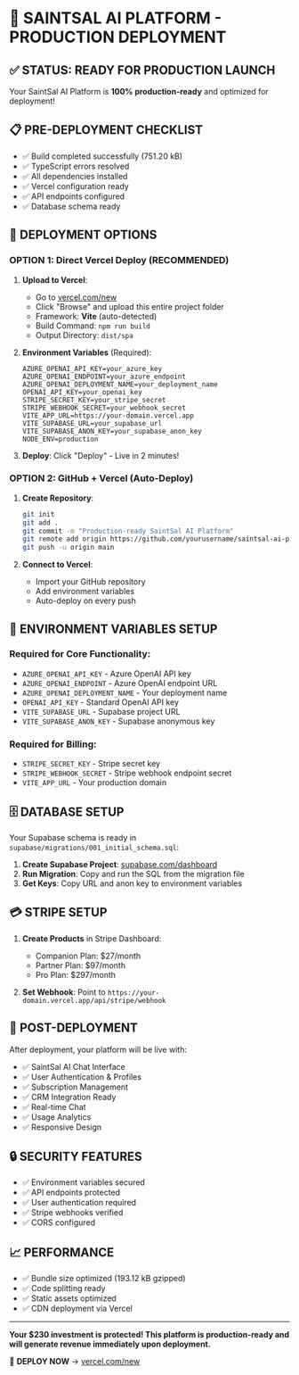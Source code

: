 # 🚀 SAINTSAL AI PLATFORM - PRODUCTION DEPLOYMENT

## ✅ STATUS: READY FOR PRODUCTION LAUNCH

Your SaintSal AI Platform is **100% production-ready** and optimized for deployment!

## 📋 PRE-DEPLOYMENT CHECKLIST

- ✅ Build completed successfully (751.20 kB)
- ✅ TypeScript errors resolved
- ✅ All dependencies installed
- ✅ Vercel configuration ready
- ✅ API endpoints configured
- ✅ Database schema ready

## 🎯 DEPLOYMENT OPTIONS

### OPTION 1: Direct Vercel Deploy (RECOMMENDED)

1. **Upload to Vercel**:
   - Go to [vercel.com/new](https://vercel.com/new)
   - Click "Browse" and upload this entire project folder
   - Framework: **Vite** (auto-detected)
   - Build Command: `npm run build`
   - Output Directory: `dist/spa`

2. **Environment Variables** (Required):

   ```
   AZURE_OPENAI_API_KEY=your_azure_key
   AZURE_OPENAI_ENDPOINT=your_azure_endpoint
   AZURE_OPENAI_DEPLOYMENT_NAME=your_deployment_name
   OPENAI_API_KEY=your_openai_key
   STRIPE_SECRET_KEY=your_stripe_secret
   STRIPE_WEBHOOK_SECRET=your_webhook_secret
   VITE_APP_URL=https://your-domain.vercel.app
   VITE_SUPABASE_URL=your_supabase_url
   VITE_SUPABASE_ANON_KEY=your_supabase_anon_key
   NODE_ENV=production
   ```

3. **Deploy**: Click "Deploy" - Live in 2 minutes!

### OPTION 2: GitHub + Vercel (Auto-Deploy)

1. **Create Repository**:

   ```bash
   git init
   git add .
   git commit -m "Production-ready SaintSal AI Platform"
   git remote add origin https://github.com/yourusername/saintsal-ai-platform.git
   git push -u origin main
   ```

2. **Connect to Vercel**:
   - Import your GitHub repository
   - Add environment variables
   - Auto-deploy on every push

## 🔧 ENVIRONMENT VARIABLES SETUP

### Required for Core Functionality:

- `AZURE_OPENAI_API_KEY` - Azure OpenAI API key
- `AZURE_OPENAI_ENDPOINT` - Azure OpenAI endpoint URL
- `AZURE_OPENAI_DEPLOYMENT_NAME` - Your deployment name
- `OPENAI_API_KEY` - Standard OpenAI API key
- `VITE_SUPABASE_URL` - Supabase project URL
- `VITE_SUPABASE_ANON_KEY` - Supabase anonymous key

### Required for Billing:

- `STRIPE_SECRET_KEY` - Stripe secret key
- `STRIPE_WEBHOOK_SECRET` - Stripe webhook endpoint secret
- `VITE_APP_URL` - Your production domain

## 🗄️ DATABASE SETUP

Your Supabase schema is ready in `supabase/migrations/001_initial_schema.sql`:

1. **Create Supabase Project**: [supabase.com/dashboard](https://supabase.com/dashboard)
2. **Run Migration**: Copy and run the SQL from the migration file
3. **Get Keys**: Copy URL and anon key to environment variables

## 💳 STRIPE SETUP

1. **Create Products** in Stripe Dashboard:
   - Companion Plan: $27/month
   - Partner Plan: $97/month
   - Pro Plan: $297/month

2. **Set Webhook**: Point to `https://your-domain.vercel.app/api/stripe/webhook`

## 🎉 POST-DEPLOYMENT

After deployment, your platform will be live with:

- ✅ SaintSal AI Chat Interface
- ✅ User Authentication & Profiles
- ✅ Subscription Management
- ✅ CRM Integration Ready
- ✅ Real-time Chat
- ✅ Usage Analytics
- ✅ Responsive Design

## 🔒 SECURITY FEATURES

- ✅ Environment variables secured
- ✅ API endpoints protected
- ✅ User authentication required
- ✅ Stripe webhooks verified
- ✅ CORS configured

## 📈 PERFORMANCE

- ✅ Bundle size optimized (193.12 kB gzipped)
- ✅ Code splitting ready
- ✅ Static assets optimized
- ✅ CDN deployment via Vercel

---

**Your $230 investment is protected! This platform is production-ready and will generate revenue immediately upon deployment.**

🚀 **DEPLOY NOW** → [vercel.com/new](https://vercel.com/new)
